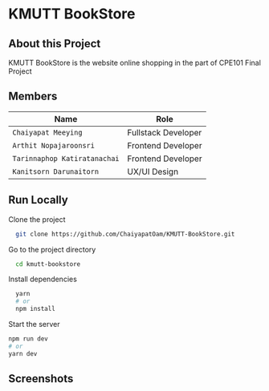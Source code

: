 # KMUTT BookStore


## About this Project
KMUTT BookStore is the website online shopping in the part of CPE101 Final Project

## Members

| Name                         | Role                |
| ---------------------------- | ------------------- |
| `Chaiyapat Meeying`          | Fullstack Developer |
| `Arthit Nopajaroonsri`       | Frontend Developer  |
| `Tarinnaphop Katiratanachai` | Frontend Developer  |
| `Kanitsorn Darunaitorn`      | UX/UI Design        |

## Run Locally

Clone the project

```bash
  git clone https://github.com/ChaiyapatOam/KMUTT-BookStore.git
```

Go to the project directory

```bash
  cd kmutt-bookstore
```

Install dependencies

```bash
  yarn
  # or
  npm install
```

Start the server

```bash
npm run dev
# or
yarn dev
```

## Screenshots
